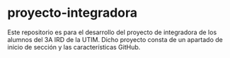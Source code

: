 # proyecto-integradora
Este repositorio es para el desarrollo del proyecto de integradora de los alumnos del 3A IRD de la UTIM. Dicho proyecto consta de un apartado de inicio de sección y las características GitHub.
